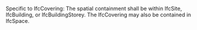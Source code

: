 Specific to IfcCovering: The spatial containment shall be within IfcSite, IfcBuilding, or IfcBuildingStorey. The IfcCovering may also be contained in IfcSpace.